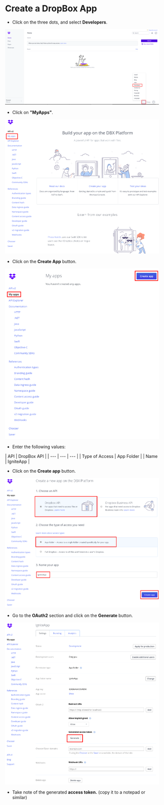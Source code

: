 # Create a DropBox App

* Click on the three dots, and select **Developers**.

![](../.gitbook/assets/image%20%2836%29.png)

* Click on **"MyApps"**.

![](../.gitbook/assets/image%20%2833%29.png)

* Click on the **Create App** button.

![](../.gitbook/assets/image%20%28117%29.png)

* Enter the following values:

| API | DropBox API |
| --- | --- | --- |
| Type of Access | App Folder |
| Name | IgniteApp |

* Click on the **Create app** button.



![](../.gitbook/assets/image%20%2848%29.png)

* Go to the **OAuth2** section and click on the **Generate** button.

![](../.gitbook/assets/image%20%2840%29.png)

* Take note of the generated **access token.** \(copy it to a notepad or similar\)

